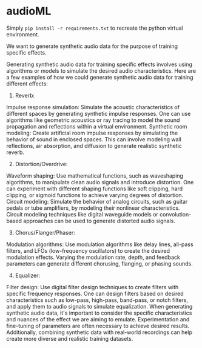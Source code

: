 # audioML

Simply `pip install -r requirements.txt` to recreate the python virtual environment.

We want to generate synthetic audio data for the purpose of training specific effects.

Generating synthetic audio data for training specific effects involves using algorithms or models to simulate the desired audio characteristics. Here are a few examples of how we could generate synthetic audio data for training different effects:

1. Reverb:

Impulse response simulation: Simulate the acoustic characteristics of different spaces by generating synthetic impulse responses. One can use algorithms like geometric acoustics or ray tracing to model the sound propagation and reflections within a virtual environment.
Synthetic room modeling: Create artificial room impulse responses by simulating the behavior of sound in enclosed spaces. This can involve modeling wall reflections, air absorption, and diffusion to generate realistic synthetic reverb.

2. Distortion/Overdrive:

Waveform shaping: Use mathematical functions, such as waveshaping algorithms, to manipulate clean audio signals and introduce distortion. One can experiment with different shaping functions like soft clipping, hard clipping, or sigmoid functions to achieve varying degrees of distortion.
Circuit modeling: Simulate the behavior of analog circuits, such as guitar pedals or tube amplifiers, by modeling their nonlinear characteristics. Circuit modeling techniques like digital waveguide models or convolution-based approaches can be used to generate distorted audio signals.

3. Chorus/Flanger/Phaser:

Modulation algorithms: Use modulation algorithms like delay lines, all-pass filters, and LFOs (low-frequency oscillators) to create the desired modulation effects. Varying the modulation rate, depth, and feedback parameters can generate different chorusing, flanging, or phasing sounds.


4. Equalizer:

Filter design: Use digital filter design techniques to create filters with specific frequency responses. One can design filters based on desired characteristics such as low-pass, high-pass, band-pass, or notch filters, and apply them to audio signals to simulate equalization.
When generating synthetic audio data, it's important to consider the specific characteristics and nuances of the effect we are aiming to emulate. Experimentation and fine-tuning of parameters are often necessary to achieve desired results. Additionally, combining synthetic data with real-world recordings can help create more diverse and realistic training datasets.